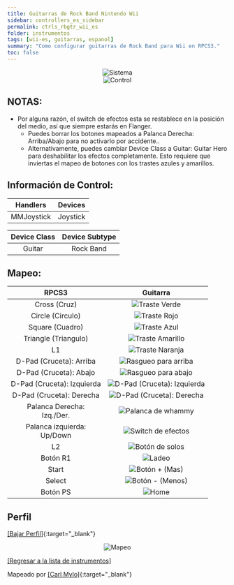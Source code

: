 ```yaml
---
title: Guitarras de Rock Band Nintendo Wii
sidebar: controllers_es_sidebar
permalink: ctrls_rbgtr_wii_es
folder: instrumentos
tags: [wii-es, guitarras, espanol]
summary: "Como configurar guitarras de Rock Band para Wii en RPCS3."
toc: false
---
```


<div align="center"> <img src="https://rb3pc.milohax.org/images/instruments/plat/wii.png" alt="Sistema" title="Sistema"></div>

<div align="center"> <img src="https://rb3pc.milohax.org/images/instruments/cont/rbgtrscontroller.png" alt="Control" title="Control"></div>

## NOTAS:

* Por alguna razón, el switch de efectos esta se restablece en la posición del medio, así que siempre estarás en Flanger.
	* Puedes borrar los botones mapeados a Palanca Derecha: Arriba/Abajo para no activarlo por accidente..
	* Alternativamente, puedes cambiar Device Class a Guitar: Guitar Hero para deshabilitar los efectos completamente. Esto requiere que inviertas el mapeo de botones con los trastes azules y amarillos.

## Información de Control:

| Handlers | Devices |
|:------------------:|:---------------------:|
| MMJoystick | Joystick |

| Device Class | Device Subtype |
|:------------------:|:---------------------:|
| Guitar | Rock Band |

## Mapeo:

| **RPCS3**          | **Guitarra** |
|:------------------:|:---------------------:|
| Cross (Cruz) | ![Traste Verde](https://rb3pc.milohax.org/images/btns/gtrs/gf.png "Traste Verde") |
| Circle (Circulo) | ![Traste Rojo](https://rb3pc.milohax.org/images/btns/gtrs/rf.png "Traste Rojo") |
| Square (Cuadro) | ![Traste Azul](https://rb3pc.milohax.org/images/btns/gtrs/bf.png "Traste Azul") |
| Triangle (Triangulo) | ![Traste Amarillo](https://rb3pc.milohax.org/images/btns/gtrs/yf.png "Traste Amarillo") |
| L1 | ![Traste Naranja](https://rb3pc.milohax.org/images/btns/gtrs/of.png "Traste Naranja") |
| D-Pad (Cruceta): Arriba | ![Rasgueo para arriba](https://rb3pc.milohax.org/images/btns/gtrs/sbu.png "Rasgueo para arriba") |
| D-Pad (Cruceta): Abajo | ![Rasgueo para abajo](https://rb3pc.milohax.org/images/btns/gtrs/sbd.png "Rasgueo para abajo") |
| D-Pad (Cruceta): Izquierda | ![D-Pad (Cruceta): Izquierda](https://rb3pc.milohax.org/images/btns/gtrs/dpl.png "D-Pad (Cruceta): Izquierda") |
| D-Pad (Cruceta): Derecha | ![D-Pad (Cruceta): Derecha](https://rb3pc.milohax.org/images/btns/gtrs/dpr.png "D-Pad (Cruceta): Derecha") |
| Palanca Derecha: <br/> Izq./Der. | ![Palanca de whammy](https://rb3pc.milohax.org/images/btns/gtrs/wb.png "Palanca de whammy") |
| Palanca izquierda: <br/> Up/Down | ![Switch de efectos](https://rb3pc.milohax.org/images/btns/gtrs/fx.png "Switch de efectos") |
| L2 | ![Botón de solos](https://rb3pc.milohax.org/images/btns/gtrs/solo.png "Botón de solos") |
| Botón R1 | ![Ladeo](https://rb3pc.milohax.org/images/btns/gtrs/ts.png "Ladeo") |
| Start | ![Botón + (Mas)](https://rb3pc.milohax.org/images/btns/ctrls/wii/plu.png "Botón + (Mas)") |
| Select | ![Botón - (Menos)](https://rb3pc.milohax.org/images/btns/ctrls/wii/min.png "Botón - (Menos)") |
| Botón PS | ![Home](https://rb3pc.milohax.org/images/btns/gtrs/home.png "Home") |

## Perfil

[[Bajar Perfil]](https://github.com/hmxmilohax/rb3-pc/raw/refs/heads/main/downloads/instrument-repo/Wii%20Rock%20Band%20Guitar.7z){:target="_blank"}

<div align="center"> <img src="https://rb3pc.milohax.org/images/instruments/maps/gtrwiirbmapping.png" alt="Mapeo" title="Mapeo"></div>

[[Regresar a la lista de instrumentos]](https://rb3pc.milohax.org/ctrls_es#lista-de-instrumentos)

Mapeado por [[Carl Mylo]](www.twitch.tv/carlmylo){:target="_blank"}